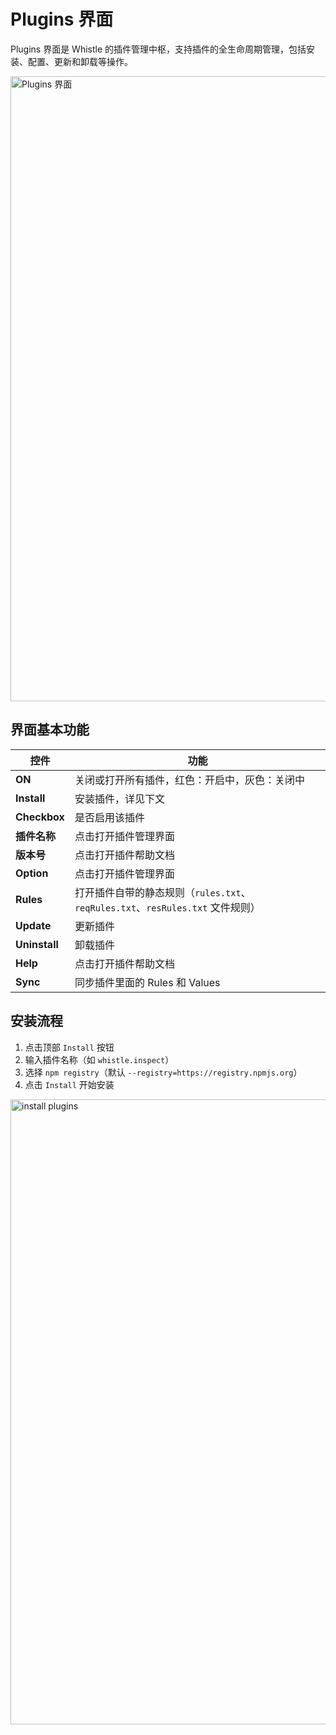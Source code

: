 # Plugins 界面

Plugins 界面是 Whistle 的插件管理中枢，支持插件的全生命周期管理，包括安装、配置、更新和卸载等操作。

<img src="/img/plugins.png" alt="Plugins 界面" width="1000" />


## 界面基本功能



| 控件         | 功能 |
| ------------ | ---- |
| **ON**       | 关闭或打开所有插件，红色：开启中，灰色：关闭中 |
| **Install**  |  安装插件，详见下文    |
| **Checkbox** | 是否启用该插件  |
| **插件名称** |  点击打开插件管理界面 |
| **版本号**       |  点击打开插件帮助文档  |
| **Option**       |   点击打开插件管理界面   |
| **Rules**       |  打开插件自带的静态规则（`rules.txt`、`reqRules.txt`、`resRules.txt` 文件规则）  |
| **Update**       |  更新插件  |
| **Uninstall**       |  卸载插件   |
| **Help**       |  点击打开插件帮助文档   |
| **Sync**       |  同步插件里面的 Rules 和 Values  |


## 安装流程
1. 点击顶部 `Install` 按钮
2. 输入插件名称（如 `whistle.inspect`）
3. 选择 `npm registry`（默认 `--registry=https://registry.npmjs.org`）
4. 点击 `Install` 开始安装

<img width="1000" alt="install plugins" src="/img/install-plugins.png" />
